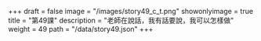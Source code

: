 +++
draft = false 
image = "/images/story49_c_t.png" 
showonlyimage = true 
title = "第49課" 
description = "老師在說話，我有話要說，我可以怎樣做" 
weight = 49 
path = "/data/story49.json" 
+++
